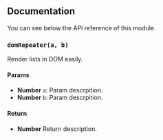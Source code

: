 ## Documentation

You can see below the API reference of this module.

### `domRepeater(a, b)`
Render lists in DOM easily.

#### Params
- **Number** `a`: Param descrpition.
- **Number** `b`: Param descrpition.

#### Return
- **Number** Return description.

